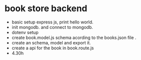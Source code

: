 # book store backend
- basic setup express js, print hello world.
- init mongodb. and connect to mongodb.
- dotenv setup
-  create book.model.js schema acording to the books.json file .
- create an schema, model and export it.
- create a api for the book in book.route.js
- 4.30h
